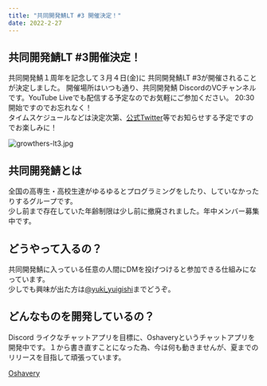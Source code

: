 ```yaml
---
title: "共同開発鯖LT #3 開催決定！"
date: 2022-2-27
---
```


## 共同開発鯖LT #3開催決定！
共同開発鯖１周年を記念して３月４日(金)に 共同開発鯖LT #3が開催されることが決定しました。
開催場所はいつも通り、共同開発鯖 DiscordのVCチャンネルです。YouTube Liveでも配信する予定なのでお気軽にご参加ください。 20:30 開始ですのでお忘れなく！  
タイムスケジュールなどは決定次第、[公式Twitter](https://twitter.com/UdcGrowthers)等でお知らせする予定ですのでお楽しみに！

![growthers-lt3.jpg](https://imgur.com/5wcLyCS.jpg)

## 共同開発鯖とは
全国の高専生・高校生達がゆるゆるとプログラミングをしたり、していなかったりするグループです。  
少し前まで存在していた年齢制限は少し前に撤廃されました。年中メンバー募集中です。  

## どうやって入るの？
共同開発鯖に入っている任意の人間にDMを投げつけると参加できる仕組みになっています。  
少しでも興味が出た方は[@yuki_yuigishi](https://twitter.com/yuki_yuigishi)までどうぞ。  

## どんなものを開発しているの？
Discord ライクなチャットアプリを目標に、Oshaveryというチャットアプリを開発中です。１から書き直すことになった為、今は何も動きませんが、夏までのリリースを目指して頑張っています。  

[Oshavery](https://github.com/growthers/Oshavery)
